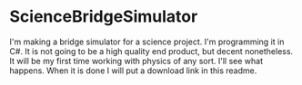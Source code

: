 ScienceBridgeSimulator
======================

I'm making a bridge simulator for a science project.  I'm programming it in C#.  It is not going to be a high quality end product, but decent nonetheless.  It will be my first time working with physics of any sort.  I'll see what happens.  When it is done I will put a download link in this readme.
